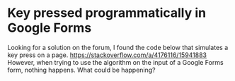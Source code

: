 
# Key pressed programmatically in Google Forms

Looking for a solution on the forum, I found the code below that simulates a key press on a page.
https://stackoverflow.com/a/4176116/15941883
However, when trying to use the algorithm on the input of a Google Forms form, nothing happens. What could be happening?

        